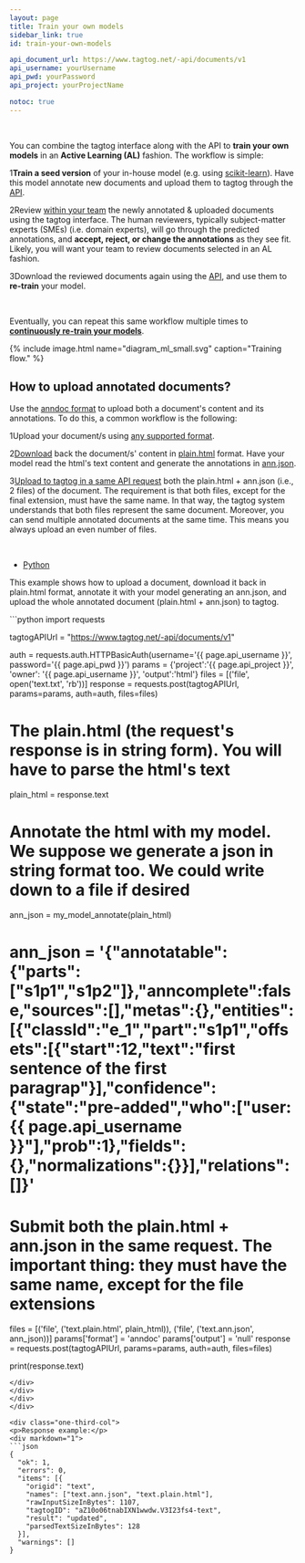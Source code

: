 ```yaml
---
layout: page
title: Train your own models
sidebar_link: true
id: train-your-own-models

api_document_url: https://www.tagtog.net/-api/documents/v1
api_username: yourUsername
api_pwd: yourPassword
api_project: yourProjectName

notoc: true
---
```


<div class="two-third-col">
  <br>
  <p>You can combine the tagtog interface along with the API to <strong>train your own models</strong> in an <strong>Active Learning (AL)</strong> fashion. The workflow is simple:</p>

  <p class="numbered-item"><span class="number-1">1</span><strong>Train a seed version</strong> of your in-house model (e.g. using <a href="http://scikit-learn.org/stable/">scikit-learn</a>). Have this model annotate new documents and upload them to tagtog through the <a href="/API.html">API</a>.</p>

  <p class="numbered-item"><span class="number-2">2</span>Review <a href="collaboration.html">within your team</a> the newly annotated & uploaded documents using the tagtog interface. The human reviewers, typically subject-matter experts (SMEs) (i.e. domain experts), will go through the predicted annotations, and <strong>accept, reject, or change the annotations</strong> as they see fit. Likely, you will want your team to review documents selected in an AL fashion.</p>  

  <p class="numbered-item"><span class="number-3">3</span>Download the reviewed documents again using the <a href="/API.html">API</a>, and use them to <strong>re-train</strong> your model.</p>
</div>


<div class="two-third-col">
  <br>
  <p>Eventually, you can repeat this same workflow multiple times to <a href="machine-learning.html#continuous-learning"><strong>continuously re-train your models</strong></a>.</p>

  {% include image.html name="diagram_ml_small.svg" caption="Training flow." %}
</div>


<div class="two-third-col">
  <h2>How to upload annotated documents?</h2>

  <p>Use the <a href="anndoc.html">anndoc format</a> to upload both a document's content and its annotations. To do this, a common workflow is the following:</p>

  <!-- -->

  <p class="numbered-item"><span class="number-1">1</span>Upload your document/s using <a href="ioformats.html">any supported format</a>.</p>

  <p class="numbered-item"><span class="number-2">2</span><a href="API.html#output-parameter">Download</a> back the document/s' content in <a href="anndoc.html#plain-html">plain.html</a> format. Have your model read the html's text content and generate the annotations in <a href="anndoc.html#ann-json">ann.json</a>.</p>

  <p class="numbered-item"><span class="number-3">3</span><a href="API.html#files-post">Upload to tagtog in a same API request</a> both the plain.html + ann.json (i.e., 2 files) of the document. The requirement is that both files, except for the final extension, must have the same name. In that way, the tagtog system understands that both files represent the same document. Moreover, you can  send multiple annotated documents at the same time. This means you always upload an even number of files.</p>
</div>



<div class="two-third-col">
    <br/>
    <div id="tabs-container">
      <ul class="tabs-menu">
        <li class="current"><a href="#tab-1-file">Python</a></li>        
      </ul>
      <div class="tab">
      <p class="code-desc">This example shows how to upload a document, download it back in plain.html format, annotate it with your model generating an ann.json, and upload the whole annotated document (plain.html + ann.json) to tagtog.</p>
  <div id="tab-2-file" class="tab-content" style="display: block" markdown="1">
  ```python
  import requests

  tagtogAPIUrl = "https://www.tagtog.net/-api/documents/v1"

  auth = requests.auth.HTTPBasicAuth(username='{{ page.api_username }}', password='{{ page.api_pwd }}')
  params = {'project':'{{ page.api_project }}', 'owner': '{{ page.api_username }}', 'output':'html'}
  files = [('file', open('text.txt', 'rb'))]
  response = requests.post(tagtogAPIUrl, params=params, auth=auth, files=files)

  # The plain.html (the request's response is in string form). You will have to parse the html's text
  plain_html = response.text
  # Annotate the html with my model. We suppose we generate a json in string format too. We could write down to a file if desired
  ann_json = my_model_annotate(plain_html)
  # ann_json = '{"annotatable":{"parts":["s1p1","s1p2"]},"anncomplete":false,"sources":[],"metas":{},"entities":[{"classId":"e_1","part":"s1p1","offsets":[{"start":12,"text":"first sentence of the first paragrap"}],"confidence":{"state":"pre-added","who":["user:{{ page.api_username }}"],"prob":1},"fields":{},"normalizations":{}}],"relations":[]}'

  # Submit both the plain.html + ann.json in the same request. The important thing: they must have the same name, except for the file extensions
  files = [('file', ('text.plain.html', plain_html)), ('file', ('text.ann.json', ann_json))]
  params['format'] = 'anndoc'
  params['output'] = 'null'
  response = requests.post(tagtogAPIUrl, params=params, auth=auth, files=files)

  print(response.text)
  ```    
  </div>
</div>
</div>
</div>

<div class="one-third-col">
  <p>Response example:</p>
  <div markdown="1">
  ```json
  {
    "ok": 1,
    "errors": 0,
    "items": [{
      "origid": "text",
      "names": ["text.ann.json", "text.plain.html"],
      "rawInputSizeInBytes": 1107,
      "tagtogID": "aZ10o06tnabIXN1wwdw.V3I23fs4-text",
      "result": "updated",
      "parsedTextSizeInBytes": 128
    }],
    "warnings": []
  }
  ```
  </div>
</div>
